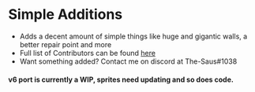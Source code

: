 # Simple Additions
* Adds a decent amount of simple things like huge and gigantic walls, a better repair point and more
* Full list of Contributors can be found [here](https://github.com/TheSaus/SimpleAdditions/blob/master/CONTRIBUTORS)
* Want something added? Contact me on discord at The-Saus#1038
#### v6 port is currently a WIP, sprites need updating and so does code.
